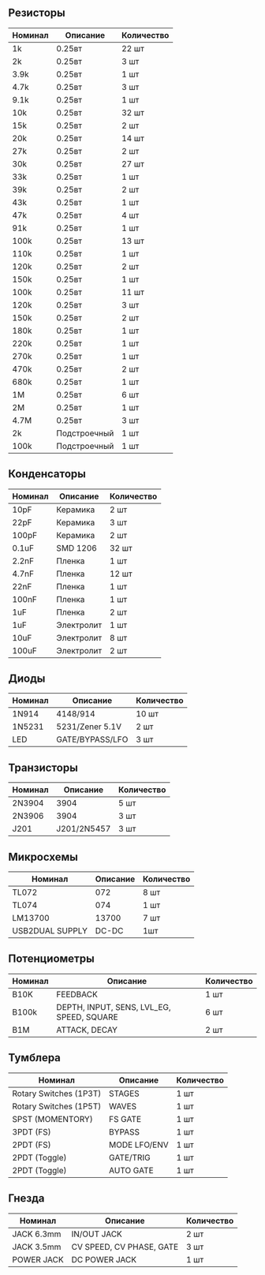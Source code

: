 ## Резисторы

| Номинал | Описание | Количество |
| ------ | ----------- | ----------- |
| 1k | 0.25вт | 22 шт |
| 2k | 0.25вт | 3 шт |
| 3.9k | 0.25вт | 1 шт |
| 4.7k | 0.25вт | 3 шт |
| 9.1k | 0.25вт | 1 шт |
| 10k | 0.25вт | 32 шт |
| 15k | 0.25вт | 2 шт |
| 20k | 0.25вт | 14 шт |
| 27k | 0.25вт | 2 шт |
| 30k | 0.25вт | 27 шт |
| 33k | 0.25вт | 1 шт |
| 39k | 0.25вт | 2 шт |
| 43k | 0.25вт | 1 шт |
| 47k | 0.25вт | 4 шт |
| 91k | 0.25вт | 1 шт |
| 100k | 0.25вт | 13 шт |
| 110k | 0.25вт | 1 шт |
| 120k | 0.25вт | 2 шт |
| 150k | 0.25вт | 1 шт |
| 100k | 0.25вт | 11 шт |
| 120k | 0.25вт | 3 шт |
| 150k | 0.25вт | 2 шт |
| 180k | 0.25вт | 1 шт |
| 220k | 0.25вт | 1 шт |
| 270k | 0.25вт | 1 шт |
| 470k | 0.25вт | 2 шт |
| 680k | 0.25вт | 1 шт |
| 1M | 0.25вт | 6 шт |
| 2M | 0.25вт | 1 шт |
| 4.7M | 0.25вт | 3 шт |
| 2k | Подстроечный | 1 шт |
| 100k | Подстроечный | 1 шт |

## Конденсаторы

| Номинал | Описание | Количество |
| ------ | ----------- | ----------- |
| 10pF | Керамика | 2 шт |
| 22pF | Керамика | 3 шт |
| 100pF | Керамика | 2 шт |
| 0.1uF | SMD 1206 | 32 шт |
| 2.2nF | Пленка | 1 шт |
| 4.7nF | Пленка | 12 шт |
| 22nF | Пленка | 1 шт |
| 100nF | Пленка | 1 шт |
| 1uF | Пленка | 2 шт |
| 1uF | Электролит | 1 шт |
| 10uF | Электролит | 8 шт |
| 100uF | Электролит | 2 шт |

## Диоды

| Номинал | Описание | Количество |
| ------ | ----------- | ----------- |
| 1N914 | 4148/914 | 10 шт |
| 1N5231 | 5231/Zener 5.1V | 2 шт |
| LED | GATE/BYPASS/LFO | 3 шт |

## Транзисторы

| Номинал | Описание | Количество |
| ------ | ----------- | ----------- |
| 2N3904 | 3904 | 5 шт |
| 2N3906 | 3904 | 3 шт |
| J201 | J201/2N5457 | 3 шт |


## Микросхемы

| Номинал | Описание | Количество |
| ------ | ----------- | ----------- |
| TL072 | 072 | 8 шт |
| TL074 | 074 | 1 шт |
| LM13700 | 13700 | 7 шт |
| USB2DUAL SUPPLY | DC-DC | 1шт |

## Потенциометры

| Номинал | Описание | Количество |
| ------ | ----------- | ----------- |
| B10K | FEEDBACK | 1 шт |
| B100k | DEPTH, INPUT, SENS, LVL_EG, SPEED, SQUARE | 6 шт |
| B1M | ATTACK, DECAY | 2 шт |

## Тумблера

| Номинал | Описание | Количество |
| ------ | ----------- | ----------- |
| Rotary Switches (1P3T) | STAGES | 1 шт |
| Rotary Switches (1P5T) | WAVES | 1 шт |
| SPST (MOMENTORY) | FS GATE | 1 шт |
| 3PDT (FS) | BYPASS | 1 шт |
| 2PDT (FS) | MODE LFO/ENV | 1 шт |
| 2PDT (Toggle) | GATE/TRIG | 1 шт |
| 2PDT (Toggle) | AUTO GATE | 1 шт |

## Гнезда

| Номинал | Описание | Количество |
| ------ | ----------- | ----------- |
| JACK 6.3mm | IN/OUT JACK | 2 шт |
| JACK 3.5mm | CV SPEED, CV PHASE, GATE | 3 шт |
| POWER JACK | DC POWER JACK | 1 шт |